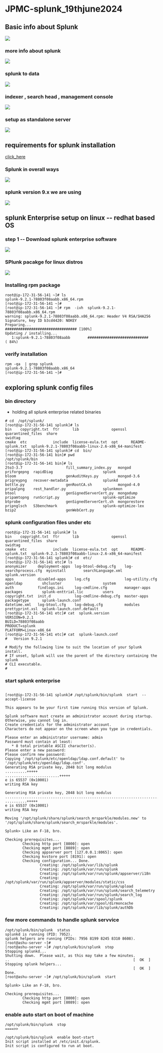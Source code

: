 # JPMC-splunk_19thjune2024

## Basic info about Splunk 

<img src="splunk1.png">

### more info about splunk 

<img src="splunk2.png">

### splunk to data 

<img src="data.png">

### indexer , search head , management console 

<img src="index1.png">

### setup as standalone server

<img src="setup.png">

## requirements for splunk installation

[click_here](https://docs.splunk.com/Documentation/Splunk/latest/Installation/Systemrequirements)

### Splunk in overall ways

<img src="splunkall.png">

### splunk version 9.x we are using 

<img src="splunkd.png">

## splunk Enterprise setup on linux -- redhat based OS 

### step 1 -- Download splunk enterprise software 

<img src="download.png">

### SPlunk pacakge for linux distros

<img src="distro.png">

### Installing rpm package 

```
root@ip-172-31-56-141 ~]# ls
splunk-9.2.1-78803f08aabb.x86_64.rpm
[root@ip-172-31-56-141 ~]# 
[root@ip-172-31-56-141 ~]# rpm  -ivh  splunk-9.2.1-78803f08aabb.x86_64.rpm 
warning: splunk-9.2.1-78803f08aabb.x86_64.rpm: Header V4 RSA/SHA256 Signature, key ID b3cd4420: NOKEY
Preparing...                          ################################# [100%]
Updating / installing...
   1:splunk-9.2.1-78803f08aabb        ############################      ( 84%)

```

### verify installation 

```
rpm -qa  | grep splunk 
splunk-9.2.1-78803f08aabb.x86_64
[root@ip-172-31-56-141 ~]# 

```

## exploring splunk config files 

### bin directory 
- holding all splunk enterprise related binaries 

```
# cd  /opt/splunk/
[root@ip-172-31-56-141 splunk]# ls
bin    copyright.txt  ftr      lib               openssl  quarantined_files  share                                                swidtag
cmake  etc            include  license-eula.txt  opt      README-splunk.txt  splunk-9.2.1-78803f08aabb-linux-2.6-x86_64-manifest
[root@ip-172-31-56-141 splunk]# cd  bin/
[root@ip-172-31-56-141 bin]# pwd
/opt/splunk/bin
[root@ip-172-31-56-141 bin]# ls
2to3-3.7                    fill_summary_index.py   mongod                         priforgepng  rapidDiag                       splunk
bloom                       genAuditKeys.py         mongod-3.6                     prigreypng   recover-metadata                splunkd
bottle.py                   genRootCA.sh            mongod-4.0                     pripalpng    rest_handler.py                 splunkmon
btool                       genSignedServerCert.py  mongodump                      pripamtopng  runScript.py                    splunk-optimize
btprobe                     genSignedServerCert.sh  mongorestore                   pripnglsch   S3benchmark                     splunk-optimize-lex
bzip2                       genWebCert.py         
```

### splunk configuration files under etc 

```
root@ip-172-31-56-141 splunk]# ls
bin    copyright.txt  ftr      lib               openssl  quarantined_files  share                                                swidtag
cmake  etc            include  license-eula.txt  opt      README-splunk.txt  splunk-9.2.1-78803f08aabb-linux-2.6-x86_64-manifest
[root@ip-172-31-56-141 splunk]# cd  etc/
[root@ip-172-31-56-141 etc]# ls
anonymizer     deployment-apps  log-btool-debug.cfg    log-searchprocess.cfg  myinstall        searchLanguage.xml          splunk.version
apps           disabled-apps    log.cfg                log-utility.cfg        openldap         shcluster                   system
auth           findlogs.ini     log-cmdline.cfg        manager-apps           packages         splunk-enttrial.lic         users
copyright.txt  init.d           log-cmdline-debug.cfg  master-apps            packagetype      splunk-launch.conf
datetime.xml   log-btool.cfg    log-debug.cfg          modules                prettyprint.xsl  splunk-launch.conf.default
[root@ip-172-31-56-141 etc]# cat  splunk.version 
VERSION=9.2.1
BUILD=78803f08aabb
PRODUCT=splunk
PLATFORM=Linux-x86_64
[root@ip-172-31-56-141 etc]# cat  splunk-launch.conf
#   Version 9.2.1

# Modify the following line to suit the location of your Splunk install.
# If unset, Splunk will use the parent of the directory containing the splunk
# CLI executable.
#
```

### start splunk enterprise 

```

[root@ip-172-31-56-141 splunk]# /opt/splunk/bin/splunk  start  --accept-license 

This appears to be your first time running this version of Splunk.

Splunk software must create an administrator account during startup. Otherwise, you cannot log in.
Create credentials for the administrator account.
Characters do not appear on the screen when you type in credentials.

Please enter an administrator username: admin
Password must contain at least:
   * 8 total printable ASCII character(s).
Please enter a new password: 
Please confirm new password: 
Copying '/opt/splunk/etc/openldap/ldap.conf.default' to '/opt/splunk/etc/openldap/ldap.conf'.
Generating RSA private key, 2048 bit long modulus
..........+++++
.........................+++++
e is 65537 (0x10001)
writing RSA key

Generating RSA private key, 2048 bit long modulus
.................................................................................+++++
..........+++++
e is 65537 (0x10001)
writing RSA key

Moving '/opt/splunk/share/splunk/search_mrsparkle/modules.new' to '/opt/splunk/share/splunk/search_mrsparkle/modules'.

Splunk> Like an F-18, bro.

Checking prerequisites...
        Checking http port [8000]: open
        Checking mgmt port [8089]: open
        Checking appserver port [127.0.0.1:8065]: open
        Checking kvstore port [8191]: open
        Checking configuration... Done.
                Creating: /opt/splunk/var/lib/splunk
                Creating: /opt/splunk/var/run/splunk
                Creating: /opt/splunk/var/run/splunk/appserver/i18n
                Creating: /opt/splunk/var/run/splunk/appserver/modules/static/css
                Creating: /opt/splunk/var/run/splunk/upload
                Creating: /opt/splunk/var/run/splunk/search_telemetry
                Creating: /opt/splunk/var/run/splunk/search_log
                Creating: /opt/splunk/var/spool/splunk
                Creating: /opt/splunk/var/spool/dirmoncache
                Creating: /opt/splunk/var/lib/splunk/authDb
```

### few more commands to handle splunk servvice

```
/opt/splunk/bin/splunk  status
splunkd is running (PID: 7952).
splunk helpers are running (PIDs: 7956 8199 8245 8310 8608).
[root@ashu-server ~]# 
[root@ashu-server ~]# /opt/splunk/bin/splunk  stop
Stopping splunkd...
Shutting down.  Please wait, as this may take a few minutes.
..                                                         [  OK  ]
Stopping splunk helpers...
                                                           [  OK  ]
Done.
[root@ashu-server ~]# /opt/splunk/bin/splunk  start

Splunk> Like an F-18, bro.

Checking prerequisites...
        Checking http port [8000]: open
        Checking mgmt port [8089]: open
```

### enable auto start on boot of machine 

```
/opt/splunk/bin/splunk  stop 
====>>

/opt/splunk/bin/splunk  enable boot-start
Init script installed at /etc/init.d/splunk.
Init script is configured to run at boot.

```
